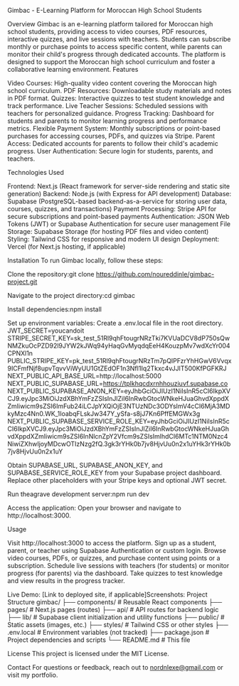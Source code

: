Gimbac - E-Learning Platform for Moroccan High School Students

Overview
Gimbac is an e-learning platform tailored for Moroccan high school students, providing access to video courses, PDF resources, interactive quizzes, and live sessions with teachers. Students can subscribe monthly or purchase points to access specific content, while parents can monitor their child's progress through dedicated accounts. The platform is designed to support the Moroccan high school curriculum and foster a collaborative learning environment.
Features

Video Courses: High-quality video content covering the Moroccan high school curriculum.
PDF Resources: Downloadable study materials and notes in PDF format.
Quizzes: Interactive quizzes to test student knowledge and track performance.
Live Teacher Sessions: Scheduled sessions with teachers for personalized guidance.
Progress Tracking: Dashboard for students and parents to monitor learning progress and performance metrics.
Flexible Payment System: Monthly subscriptions or point-based purchases for accessing courses, PDFs, and quizzes via Stripe.
Parent Access: Dedicated accounts for parents to follow their child's academic progress.
User Authentication: Secure login for students, parents, and teachers.

Technologies Used

Frontend: Next.js (React framework for server-side rendering and static site generation)
Backend: Node.js (with Express for API development)
Database: Supabase (PostgreSQL-based backend-as-a-service for storing user data, courses, quizzes, and transactions)
Payment Processing: Stripe API for secure subscriptions and point-based payments
Authentication: JSON Web Tokens (JWT) or Supabase Authentication for secure user management
File Storage: Supabase Storage (for hosting PDF files and video content)
Styling: Tailwind CSS for responsive and modern UI design
Deployment: Vercel (for Next.js hosting, if applicable)

Installation
To run Gimbac locally, follow these steps:

Clone the repository:git clone https://github.com/noureddinle/gimbac-project.git


Navigate to the project directory:cd gimbac


Install dependencies:npm install


Set up environment variables:
Create a .env.local file in the root directory.
JWT_SECRET=youcandoit
STRIPE_SECRET_KEY=sk_test_51Rl9qhFtougrNRzTki7KVUaDCV8dP750sQwNMZkuOcPZD92l9JYW2kJWq94yHaqGvMyqdqEeH4KouzpMv7wdXcYr004CPNXl1n
PUBLIC_STRIPE_KEY=pk_test_51Rl9qhFtougrNRzTm7pQIPFzrYhHGwV6Vvqx9ICFmfNjf8upvTqvvViWyUU1GtZEdOF1n3NfI1Iq2Tkxc4vJJlT500KfPGFKRJ
NEXT_PUBLIC_API_BASE_URL=http://localhost:5000
NEXT_PUBLIC_SUPABASE_URL=https://tplkhqcdxrnhhouziuvf.supabase.co
NEXT_PUBLIC_SUPABASE_ANON_KEY=eyJhbGciOiJIUzI1NiIsInR5cCI6IkpXVCJ9.eyJpc3MiOiJzdXBhYmFzZSIsInJlZiI6InRwbGtocWNkeHJuaGhvdXppdXZmIiwicm9sZSI6ImFub24iLCJpYXQiOjE3NTUzNDc3ODYsImV4cCI6MjA3MDkyMzc4Nn0.WK_1IoabqFLskJw347Y_ySfa-s8jJ7Kn6PffEMGWx3g
NEXT_PUBLIC_SUPABASE_SERVICE_ROLE_KEY=eyJhbGciOiJIUzI1NiIsInR5cCI6IkpXVCJ9.eyJpc3MiOiJzdXBhYmFzZSIsInJlZiI6InRwbGtocWNkeHJuaGhvdXppdXZmIiwicm9sZSI6InNlcnZpY2Vfcm9sZSIsImlhdCI6MTc1NTM0Nzc4NiwiZXhwIjoyMDcwOTIzNzg2fQ.3gk3rYHk0b7jv8HjvUu0n2x1uYHk3rYHk0b7jv8HjvUu0n2x1uY


Obtain SUPABASE_URL, SUPABASE_ANON_KEY, and SUPABASE_SERVICE_ROLE_KEY from your Supabase project dashboard.
Replace other placeholders with your Stripe keys and optional JWT secret.


Run theagrave development server:npm run dev


Access the application:
Open your browser and navigate to http://localhost:3000.



Usage

Visit http://localhost:3000 to access the platform.
Sign up as a student, parent, or teacher using Supabase Authentication or custom login.
Browse video courses, PDFs, or quizzes, and purchase content using points or a subscription.
Schedule live sessions with teachers (for students) or monitor progress (for parents) via the dashboard.
Take quizzes to test knowledge and view results in the progress tracker.

Live Demo: [Link to deployed site, if applicable]Screenshots:
Project Structure
gimbac/
├── components/        # Reusable React components
├── pages/             # Next.js pages (routes)
├── api/               # API routes for backend logic
├── lib/               # Supabase client initialization and utility functions
├── public/            # Static assets (images, etc.)
├── styles/            # Tailwind CSS or other styles
├── .env.local         # Environment variables (not tracked)
├── package.json       # Project dependencies and scripts
└── README.md          # This file

License
This project is licensed under the MIT License.

Contact
For questions or feedback, reach out to nordnlexe@gmail.com or visit my portfolio.
